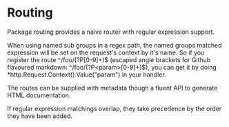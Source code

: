 # Routing

Package routing provides a naive router with
regular expression support.

When using named sub groups in a regex path,
the named groups matched expression will be set on
the request's context by it's name. So if you register
the route ^/foo/(?P<param>[0-9]+)$ (escaped angle brackets 
for Github flavoured markdown: ^/foo/(?P\<param\>[0-9]+)$),
you can get it by doing *http.Request.Context().Value("param") in your handler.

The routes can be supplied with metadata though a
fluent API to generate HTML documentation.

If regular expression matchings overlap, they take
precedence by the order they have been added.
